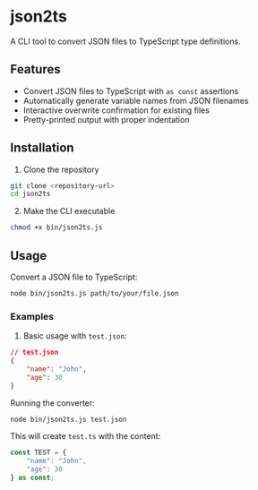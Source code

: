 # json2ts

A CLI tool to convert JSON files to TypeScript type definitions.

## Features

- Convert JSON files to TypeScript with `as const` assertions
- Automatically generate variable names from JSON filenames
- Interactive overwrite confirmation for existing files
- Pretty-printed output with proper indentation

## Installation

1. Clone the repository
```bash
git clone <repository-url>
cd json2ts
```

2. Make the CLI executable
```bash
chmod +x bin/json2ts.js
```

## Usage

Convert a JSON file to TypeScript:
```bash
node bin/json2ts.js path/to/your/file.json
```

### Examples

1. Basic usage with `test.json`:
```json
// test.json
{
    "name": "John",
    "age": 30
}
```

Running the converter:
```bash
node bin/json2ts.js test.json
```

This will create `test.ts` with the content:
```typescript
const TEST = {
    "name": "John",
    "age": 30
} as const;
```
